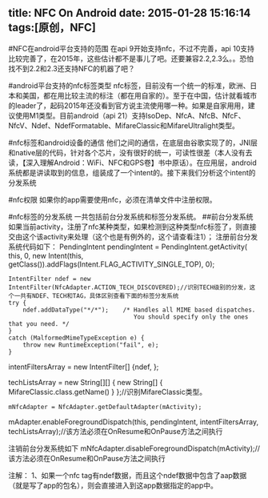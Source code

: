 title: NFC On Android
date: 2015-01-28 15:16:14
tags:[原创，NFC]
---
#NFC在android平台支持的范围
在api 9开始支持nfc，不过不完善，api 10支持比较完善了，在2015年，这些估计都不是事儿了吧。还要兼容2.2,2.3么。。恐怕找不到2.2和2.3还支持NFC的机器了吧？

#android平台支持的nfc标签类型
nfc标签，目前没有一个统一的标准，欧洲、日本和美国，都在用比较主流的标注（都在用自家的）。至于在中国，估计就看城市的leader了，起码2015年还没看到官方说主流使用哪一种。如果是自家用用，建议使用M1类型。目前android（api 21）支持IsoDep、NfcA、NfcB、NfcF、NfcV、Ndef、NdefFormatable、MifareClassic和MifareUltralight类型。

#nfc标签和android设备的通信
他们之间的通信，在底层由谷歌实现了的，JNI层和native层的代码，针对各个芯片，没有很好的统一，可读性很差（本人没有去读，【深入理解Android：WiFi、NFC和GPS卷】书中原话）。在应用层，android系统都是讲读取到的信息，组装成了一个intent的。接下来我们分析这个intent的分发系统

#nfc权限
如果你的app需要使用nfc，必须在清单文件中注册权限。
	<uses-permission android:name="android.permission.NFC" />

#nfc标签的分发系统
一共包括前台分发系统和标签分发系统。
##前台分发系统
如果当前activity，注册了nfc某种类型，如果检测到这种类型nfc标签了，则直接交由这个该activity来处理（这个也是有例外的，这个请查看注1）；
注册前台分发系统代码如下：
	PendingIntent pendingIntent = PendingIntent.getActivity(
    	this, 0, new Intent(this, getClass()).addFlags(Intent.FLAG_ACTIVITY_SINGLE_TOP), 0);

    IntentFilter ndef = new IntentFilter(NfcAdapter.ACTION_TECH_DISCOVERED);//识别TECH级别的分发，这个一共有NDEF、TECH和TAG，具体区别查看下面的标签分发系统
    try {
        ndef.addDataType("*/*");    /* Handles all MIME based dispatches.
                                       You should specify only the ones that you need. */
    }
    catch (MalformedMimeTypeException e) {
        throw new RuntimeException("fail", e);
    }
   intentFiltersArray = new IntentFilter[] {ndef, };

   techListsArray = new String[][] { new String[] { MifareClassic.class.getName() } };//识别MifareClassic类型。

	mNfcAdapter = NfcAdapter.getDefaultAdapter(mActivity);

   mAdapter.enableForegroundDispatch(this, pendingIntent, intentFiltersArray, techListsArray);//该方法必须在OnResume和OnPause方法之间执行


   注销前台分发系统如下
   mNfcAdapter.disableForegroundDispatch(mActivity);//该方法必须在OnResume和OnPause方法之间执行
















注解：
1、如果一个nfc tag有ndef数据，而且这个ndef数据中包含了aap数据（就是写了app的包名），则会直接进入到这app数据指定的app中。
